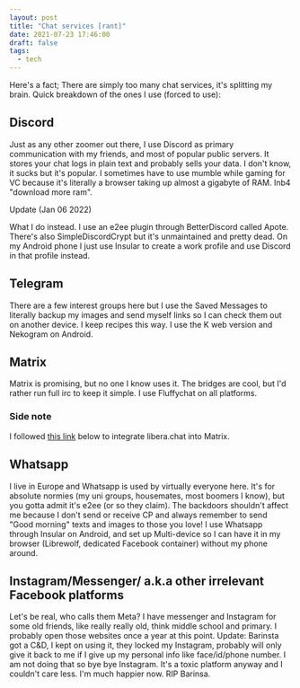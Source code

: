 ```yaml
---
layout: post
title: "Chat services [rant]"
date: 2021-07-23 17:46:00
draft: false
tags:
  - tech
---
```


Here's a fact; There are simply too many chat services, it's splitting my brain. Quick breakdown of the ones I use (forced to use):

## Discord

Just as any other zoomer out there, I use Discord as primary communication with my friends, and most of popular public servers. It stores your chat logs in plain text and probably sells your data. I don't know, it sucks but it's popular. I sometimes have to use mumble while gaming for VC because it's literally a browser taking up almost a gigabyte of RAM. Inb4 "download more ram".

Update (Jan 06 2022)

What I do instead. I use an e2ee plugin through BetterDiscord called Apote. There's also SimpleDiscordCrypt but it's unmaintained and pretty dead. On my Android phone I just use Insular to create a work profile and use Discord in that profile instead.

## Telegram

There are a few interest groups here but I use the Saved Messages to literally backup my images and send myself links so I can check them out on another device. I keep recipes this way. I use the K web version and Nekogram on Android.

## Matrix

Matrix is promising, but no one I know uses it. The bridges are cool, but I'd rather run full irc to keep it simple. I use Fluffychat on all platforms.

### Side note

I followed [this link](https://kparal.wordpress.com/2021/06/01/connecting-to-libera-chat-through-matrix/) below to integrate libera.chat into Matrix.

## Whatsapp

I live in Europe and Whatsapp is used by virtually everyone here. It's for absolute normies (my uni groups, housemates, most boomers I know), but you gotta admit it's e2ee (or so they claim). The backdoors shouldn't affect me because I don't send or receive CP and always remember to send "Good morning" texts and images to those you love! I use Whatsapp through Insular on Android, and set up Multi-device so I can have it in my browser (Librewolf, dedicated Facebook container) without my phone around.

## Instagram/Messenger/ a.k.a other irrelevant Facebook platforms

Let's be real, who calls them Meta? I have messenger and Instagram for some old friends, like really really old, think middle school and primary. I probably open those websites once a year at this point. Update: Barinsta got a C&D, I kept on using it, they locked my Instagram, probably will only give it back to me if I give up my personal info like face/id/phone number. I am not doing that so bye bye Instagram. It's a toxic platform anyway and I couldn't care less. I'm much happier now. RIP Barinsa.
